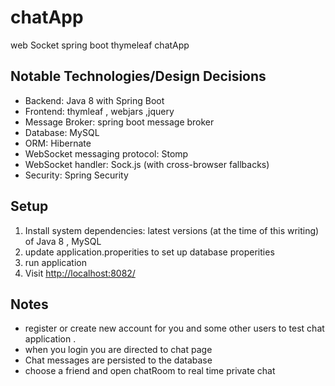 # chatApp
web Socket spring boot  thymeleaf  chatApp 
## Notable Technologies/Design Decisions
- Backend: Java 8 with Spring Boot
- Frontend: thymleaf , webjars ,jquery  
- Message Broker: spring boot message broker 
- Database: MySQL
- ORM: Hibernate
- WebSocket messaging protocol: Stomp
- WebSocket handler: Sock.js (with cross-browser fallbacks)
- Security: Spring Security



## Setup
1. Install system dependencies: latest versions (at the time of this writing) of Java 8 , MySQL
2. update application.properities  to set up database properities 
3. run application    
4. Visit [http://localhost:8082/](http://localhost:8080) 

## Notes
- register or create new account for you and some other users to test chat application .
- when you login you are directed to chat page 
- Chat messages are persisted to the database
- choose a friend and open chatRoom to  real time private chat  

